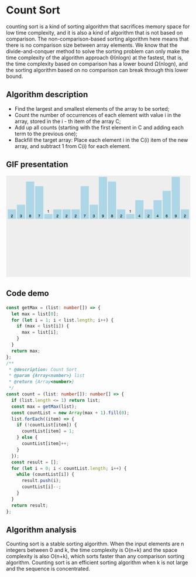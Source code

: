 # Count Sort

counting sort is a kind of sorting algorithm that sacrifices memory space for low time complexity, and it is also a kind of algorithm that is not based on comparison. The non-comparison-based sorting algorithm here means that there is no comparison size between array elements. We know that the divide-and-conquer method to solve the sorting problem can only make the time complexity of the algorithm approach Θ(nlogn) at the fastest, that is, the time complexity based on comparison has a lower bound Ω(nlog⁡n), and the sorting algorithm based on no comparison can break through this lower bound.

## Algorithm description

- Find the largest and smallest elements of the array to be sorted;
- Count the number of occurrences of each element with value i in the array, stored in the i - th item of the array C;
- Add up all counts (starting with the first element in C and adding each term to the previous one);
- Backfill the target array: Place each element i in the C(i) item of the new array, and subtract 1 from C(i) for each element.

## GIF presentation

![Count Sort](../../../../assets/ranuts/sort/count.gif)

## Code demo

```ts
const getMax = (list: number[]) => {
  let max = list[0];
  for (let i = 1; i < list.length; i++) {
    if (max < list[i]) {
      max = list[i];
    }
  }
  return max;
};
/**
 * @description: Count Sort
 * @param {Array<number>} list
 * @return {Array<number>}
 */
const count = (list: number[]): number[] => {
  if (list.length <= 1) return list;
  const max = getMax(list);
  const countList = new Array(max + 1).fill(0);
  list.forEach((item) => {
    if (!countList[item]) {
      countList[item] = 1;
    } else {
      countList[item]++;
    }
  });
  const result = [];
  for (let i = 0; i < countList.length; i++) {
    while (countList[i]) {
      result.push(i);
      countList[i]--;
    }
  }
  return result;
};
```

## Algorithm analysis

Counting sort is a stable sorting algorithm. When the input elements are n integers between 0 and k, the time complexity is O(n+k) and the space complexity is also O(n+k), which sorts faster than any comparison sorting algorithm. Counting sort is an efficient sorting algorithm when k is not large and the sequence is concentrated.
